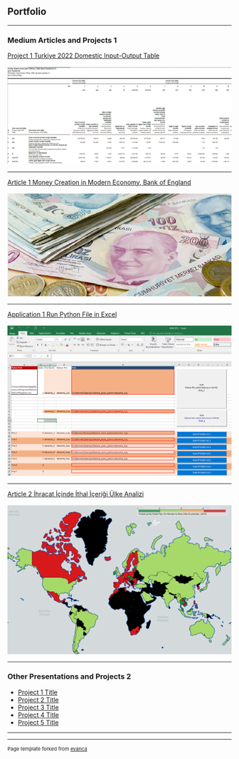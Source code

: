 ## Portfolio

---

### Medium Articles and Projects 1 

[Project 1 Turkiye 2022 Domestic Input-Output Table](/sample_page)
<br><br>
<img src="images/Resim_1.png?raw=true"/>

---
[Article 1 Money Creation in Modern Economy, Bank of England](/pdf/modern_economy_money.pdf)
<br><br>
<img src="images/banknot_1.png?raw=true"/>

---
[Application 1 Run Python File in Excel](/excel_file/RUN_PY_1.xlsm)
<br><br>
<img src="images/Eng_V1.png?raw=true"/>

---


[Article 2 İhracat İçinde İthal İçeriği Ülke Analizi](/sample_pages/sample_page_2)
<br><br>
<img src="images/Harita_1.png?raw=true"/>

---

### Other Presentations and Projects 2

- [Project 1 Title](http://example.com/)
- [Project 2 Title](http://example.com/)
- [Project 3 Title](http://example.com/)
- [Project 4 Title](http://example.com/)
- [Project 5 Title](http://example.com/)

---




---
<p style="font-size:11px">Page template forked from <a href="https://github.com/evanca/quick-portfolio">evanca</a></p>
<!-- Remove above link if you don't want to attibute -->

